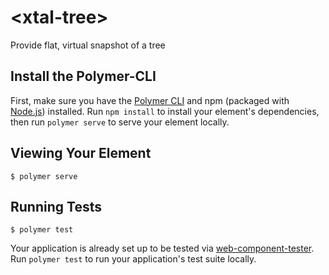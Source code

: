 # \<xtal-tree\>

Provide flat, virtual snapshot of a tree

<!--
```
<custom-element-demo>
  <template>
  <script src="../node_modules/@webcomponents/webcomponentsjs/webcomponents-loader.js"></script>
  <script type="module">
    import "https://unpkg.com/@polymer/polymer@3.0.2/lib/elements/dom-if.js?module";
  </script>
  <script type="module" src="https://unpkg.com/@polymer/iron-list@3.0.0-pre.21/iron-list.js?module"></script>
  <script src="https://unpkg.com/xtal-splitting@0.0.1/xtal-splitting.js"></script>
  <script src="https://unpkg.com/p-d.p-u@0.0.21/p-d.p-d-x.p-u.js"></script>
  <script src="https://unpkg.com/xtal-fetch@0.0.34/xtal-fetch.js"></script>

  <script type="module" src="https://unpkg.com/xtal-tree@0.0.17/xtal-tree.js?module"></script>

      <script>
      function levelSetter(nodes, level) {
        nodes.forEach(node => {
          node.style = 'margin-left:' + (level * 12) + 'px';
          if (node.children) levelSetter(node.children, level + 1)
        })
      }
      function expandAll(e){
        myTree.allExpandedNodes = myTree.viewableNodes;
      }
      function collapseAll(e){
        myTree.allCollapsedNodes = myTree.viewableNodes;
      }
    </script>
    <style>
      div.node {
        cursor: pointer;
      }

      span.match {
        font-weight: bold;
        background-color: yellowgreen;
      }
    </style>
        <button onclick="expandAll()">Expand All</button>
    <button onclick="collapseAll()">Collapse All</button>
    <xtal-fetch fetch href="directory.json" as="json"></xtal-fetch>
    <p-d on="result-changed" to="#myTree{nodes}"></p-d>
    <script type="module ish">
      ({
        childrenFn: node => node.children,
        isOpenFn: node => node.expanded,
        levelSetterFn: levelSetter,
        toggleNodeFn: node => {
          node.expanded = !node.expanded;
        },
        testNodeFn: (node, search) =>{
          if(!node.nameLC) node.nameLC = node.name.toLowerCase();
          return node.nameLC.indexOf(search.toLowerCase()) > -1;
        },
        compareFn: (lhs, rhs) =>{
          if(lhs.name < rhs.name) return -1 ;
          if(lhs.name > rhs.name) return 1;
          return 0;
        }
      })
    </script>
    <p-d-x on="eval" to="{childrenFn:childrenFn;isOpenFn:isOpenFn;levelSetterFn:levelSetterFn;toggleNodeFn:toggleNodeFn;testNodeFn:testNodeFn;compareFn:compareFn}"></p-d-x>
    <xtal-tree id="myTree"></xtal-tree>
    <p-d on="viewable-nodes-changed" to="{items}"></p-d>
    <iron-list id="nodeList" mutable-data>
        <template>
          <div class="node"  style$="[[item.style]]">
            <span  node="[[item]]">
                <template is="dom-if" if="[[item.children]]">
                    <template is="dom-if" if="[[item.expanded]]">📖</template>
                    <template is="dom-if" if="[[!item.expanded]]">📕</template>
                  </template>
                  <template is="dom-if" if="[[!item.children]]">📝</template>
            </span>
            <p-u on="click" noinit to="/myTree{toggledNode:target.node}"></p-u>
            <span>
                <xtal-split node="[[item]]"  search="[[search]]" text-content="[[item.name]]"></xtal-split>
            </span>
            <p-u on="click" noinit to="/myTree{toggledNode:target.node}"></p-u>
          </div>
        </template>
      </iron-list>
  </template>
</custom-element-demo>
```
-->

## Install the Polymer-CLI

First, make sure you have the [Polymer CLI](https://www.npmjs.com/package/polymer-cli) and npm (packaged with [Node.js](https://nodejs.org)) installed. Run `npm install` to install your element's dependencies, then run `polymer serve` to serve your element locally.

## Viewing Your Element

```
$ polymer serve
```

## Running Tests

```
$ polymer test
```

Your application is already set up to be tested via [web-component-tester](https://github.com/Polymer/web-component-tester). Run `polymer test` to run your application's test suite locally.
